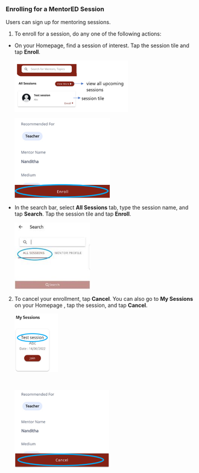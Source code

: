 ### Enrolling for a MentorED Session


Users can sign up for mentoring sessions.

1.	To enroll for a session, do any one of the following actions:

* On your Homepage, find a session of interest. Tap the session tile and tap **Enroll**.

  ![upcoming session tile](media/enrolling-upcomingsessions.PNG) 

  ![enrolling button](media/enrolling-button.PNG)

* In the search bar, select **All Sessions** tab, type the session name, and tap **Search**. Tap the session tile and tap **Enroll**.

  ![search for upcoming sessions](media/search-sessions.jpg)

2.  To cancel your enrollment, tap **Cancel**. You can also go to **My Sessions** on your Homepage  , tap the session, and tap **Cancel**.

    ![my sessions](media/mysessions.PNG)

    </br>


    ![cancel button](media/cancel-enrollment.png)
